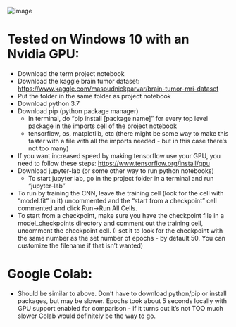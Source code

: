 ![image](https://user-images.githubusercontent.com/23157710/147060061-162abdf2-b1a9-4ec1-ac9c-8fde086a7977.png)


# Tested on Windows 10 with an Nvidia GPU:
- Download the term project notebook
- Download the kaggle brain tumor dataset: https://www.kaggle.com/masoudnickparvar/brain-tumor-mri-dataset
- Put the folder in the same folder as project notebook
- Download python 3.7
- Download pip (python package manager)
  - In terminal, do “pip install [package name]” for every top level package in the imports cell of the project notebook
  - tensorflow, os, matplotlib, etc
(there might be some way to make this faster with a file with all the imports needed - but in this case there’s not too many)
- If you want increased speed by making tensorflow use your GPU, you need to follow these steps: https://www.tensorflow.org/install/gpu
- Download jupyter-lab (or some other way to run python notebooks)
  - To start jupyter lab, go in the project folder in a terminal and run “jupyter-lab”
 - To run by training the CNN, leave the training cell (look for the cell with “model.fit“ in it) uncommented and the “start from a checkpoint” cell commented and click Run->Run All Cells. 
- To start from a checkpoint, make sure you have the checkpoint file in a model_checkpoints directory and comment out the training cell, uncomment the checkpoint cell. (I set it to look for the checkpoint with the same number as the set number of epochs - by default 50. You can customize the filename if that isn’t wanted)

# Google Colab:
- Should be similar to above. Don’t have to download python/pip or install packages, but may be slower. Epochs took about 5 seconds locally with GPU support enabled for comparison - if it turns out it’s not TOO much slower Colab would definitely be the way to go.
